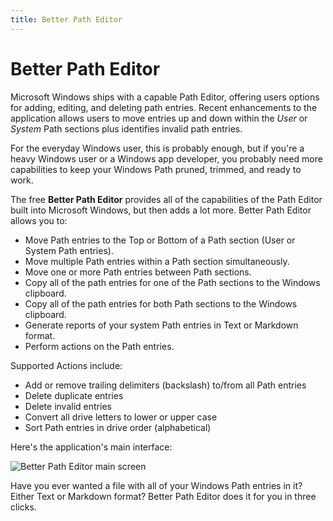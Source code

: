 ```yaml
---
title: Better Path Editor
---
```


# Better Path Editor

Microsoft Windows ships with a capable Path Editor, offering users options for adding, editing, and deleting path entries. Recent enhancements to the application allows users to move entries up and down within the *User* or *System* Path sections plus identifies invalid path entries.

For the everyday Windows user, this is probably enough, but if you're a heavy Windows user or a Windows app developer, you probably need more capabilities to keep your Windows Path pruned, trimmed, and ready to work.

The free **Better Path Editor** provides all of the capabilities of the Path Editor built into Microsoft Windows, but then adds a lot more. Better Path Editor allows you to:

+ Move Path entries to the Top or Bottom of a Path section (User or System Path entries).
+ Move multiple Path entries within a Path section simultaneously.
+ Move one or more Path entries between Path sections.
+ Copy all of the path entries for one of the Path sections to the Windows clipboard.
+ Copy all of the path entries for both Path sections to the Windows clipboard.
+ Generate reports of your system Path entries in Text or Markdown format.
+ Perform actions on the Path entries.

Supported Actions include:

+ Add or remove trailing delimiters (backslash) to/from all Path entries
+ Delete duplicate entries
+ Delete invalid entries
+ Convert all drive letters to lower or upper case
+ Sort Path entries in drive order (alphabetical)

Here's the application's main interface:

![Better Path Editor main screen](/images/betterpatheditor/bpe-main-screen.png)

Have you ever wanted a file with all of your Windows Path entries in it? Either Text or Markdown format? Better Path Editor does it for you in three clicks.
